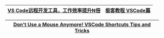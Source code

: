 


[VS Code远程开发工具，工作效率提升N倍](https://mp.weixin.qq.com/s/AR9BbYG4t8nKvhWihaEgvg)|[极客教程  VSCode篇](https://geek-docs.com/vscode)|
---|---|

[Don't Use a Mouse Anymore! VSCode Shortcuts Tips and Tricks](https://www.youtube.com/watch?v=jsZoR1kkq6s)|
---|
